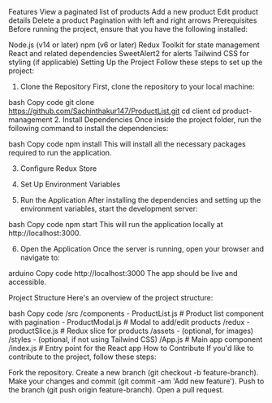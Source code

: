 Features
View a paginated list of products
Add a new product
Edit product details
Delete a product
Pagination with left and right arrows
Prerequisites
Before running the project, ensure that you have the following installed:

Node.js (v14 or later)
npm (v6 or later)
Redux Toolkit for state management
React and related dependencies
SweetAlert2 for alerts
Tailwind CSS for styling (if applicable)
Setting Up the Project
Follow these steps to set up the project:

1. Clone the Repository
First, clone the repository to your local machine:

bash
Copy code
git clone https://github.com/Sachinthakur147/ProductList.git
cd client
cd product-management
2. Install Dependencies
Once inside the project folder, run the following command to install the dependencies:

bash
Copy code
npm install
This will install all the necessary packages required to run the application.

3. Configure Redux Store

4. Set Up Environment Variables

5. Run the Application
After installing the dependencies and setting up the environment variables, start the development server:

bash
Copy code
npm start
This will run the application locally at http://localhost:3000.

6. Open the Application
Once the server is running, open your browser and navigate to:

arduino
Copy code
http://localhost:3000
The app should be live and accessible.

Project Structure
Here's an overview of the project structure:

bash
Copy code
/src
  /components
    - ProductList.js            # Product list component with pagination
    - ProductModal.js           # Modal to add/edit products
  /redux
    - productSlice.js           # Redux slice for products
  /assets
    - (optional, for images)
  /styles
    - (optional, if not using Tailwind CSS)
  /App.js                       # Main app component
  /index.js                     # Entry point for the React app
How to Contribute
If you'd like to contribute to the project, follow these steps:

Fork the repository.
Create a new branch (git checkout -b feature-branch).
Make your changes and commit (git commit -am 'Add new feature').
Push to the branch (git push origin feature-branch).
Open a pull request.
